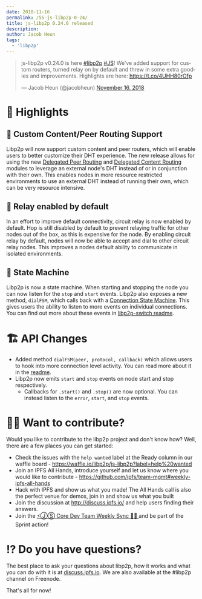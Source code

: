 ```yaml
---
date: 2018-11-16
permalink: /55-js-libp2p-0-24/
title: js-libp2p 0.24.0 released
description:
author: Jacob Heun
tags:
  - 'libp2p'
---
```


<blockquote class="twitter-tweet" data-lang="en"><p lang="en" dir="ltr">js-libp2p v0.24.0 is here <a href="https://twitter.com/hashtag/libp2p?src=hash&amp;ref_src=twsrc%5Etfw">#libp2p</a> <a href="https://twitter.com/hashtag/JS?src=hash&amp;ref_src=twsrc%5Etfw">#JS</a>! We’ve added support for custom routers, turned relay on by default and threw in some extra goodies and improvements. Highlights are here: <a href="https://t.co/4UHH80rOfp">https://t.co/4UHH80rOfp</a></p>&mdash; Jacob Heun (@jacobheun) <a href="https://twitter.com/jacobheun/status/1063430636189437954?ref_src=twsrc%5Etfw">November 16, 2018</a></blockquote>
<script async src="https://platform.twitter.com/widgets.js" charset="utf-8"></script>

# 🔦 Highlights

## 🚦 Custom Content/Peer Routing Support

Libp2p will now support custom content and peer routers, which will enable users to better customize their DHT experience. The new release allows for using the new [Delegated Peer Routing](https://github.com/libp2p/js-libp2p-delegated-peer-routing) and [Delegated Content Routing](https://github.com/libp2p/js-libp2p-delegated-content-routing) modules to leverage an external node's DHT instead of or in conjunction with their own. This enables nodes in more resource restricted environments to use an external DHT instead of running their own, which can be very resource intensive.

## 🔌 Relay enabled by default

In an effort to improve default connectivity, circuit relay is now enabled by default. Hop is still disabled by default to prevent relaying traffic for other nodes out of the box, as this is expensive for the node. By enabling circuit relay by default, nodes will now be able to accept and dial to other circuit relay nodes. This improves a nodes default ability to communicate in isolated environments.

## 🤖 State Machine

Libp2p is now a state machine. When starting and stopping the node you can now listen for the `stop` and `start` events. Libp2p also exposes a new method, `dialFSM`, which calls back with a [Connection State Machine](https://github.com/libp2p/js-libp2p-switch#connection-state-machine). This gives users the ability to listen to more events on individual connections. You can find out more about these events in [libp2p-switch readme](https://github.com/libp2p/js-libp2p-switch#connection-state-machine).

# 🏗 API Changes

- Added method `dialFSM(peer, protocol, callback)` which allows users to hook into more connection level activity. You can read more about it in the [readme](https://github.com/libp2p/js-libp2p#libp2pdialfsmpeer-protocol-callback).
- Libp2p now emits `start` and `stop` events on node start and stop respectively.
  - Callbacks for `.start()` and `.stop()` are now optional. You can instead listen to the `error`, `start`, and `stop` events.

# 🙌🏽 Want to contribute?

Would you like to contribute to the libp2p project and don't know how? Well, there are a few places you can get started:

- Check the issues with the `help wanted` label at the Ready column in our waffle board - https://waffle.io/libp2p/js-libp2p?label=help%20wanted
- Join an IPFS All Hands, introduce yourself and let us know where you would like to contribute - https://github.com/ipfs/team-mgmt#weekly-ipfs-all-hands
- Hack with IPFS and show us what you made! The All Hands call is also the perfect venue for demos, join in and show us what you built
- Join the discussion at http://discuss.ipfs.io/ and help users finding their answers.
- Join the [⚡️ⒿⓈ Core Dev Team Weekly Sync 🙌🏽 ](https://github.com/ipfs/team-mgmt/issues/650) and be part of the Sprint action!

# ⁉️ Do you have questions?

The best place to ask your questions about libp2p, how it works and what you can do with it is at [discuss.ipfs.io](http://discuss.ipfs.io). We are also available at the #libp2p channel on Freenode.

That's all for now!
